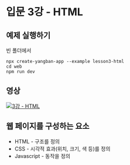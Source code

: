 # 입문 3강 - HTML

## 예제 실행하기
빈 폴더에서
```
npx create-yangban-app --example lesson3-html
cd web
npm run dev
```

## 영상
[![3강 - HTML](http://img.youtube.com/vi/56kYkrgEyTI/0.jpg)](http://www.youtube.com/watch?v=56kYkrgEyTI "3강 HTML")

## 웹 페이지를 구성하는 요소
- HTML - 구조를 정의
- CSS - 시각적 효과(위치, 크기, 색 등)를 정의
- Javascript - 동작을 정의
